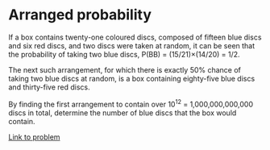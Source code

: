 # Arranged probability


<p>If a box contains twenty-one coloured discs, composed of fifteen blue discs and six red discs, and two discs were taken at random, it can be seen that the probability of taking two blue discs, P(BB) = (15/21)×(14/20) = 1/2.</p>
<p>The next such arrangement, for which there is exactly 50% chance of taking two blue discs at random, is a box containing eighty-five blue discs and thirty-five red discs.</p>
<p>By finding the first arrangement to contain over 10<sup>12</sup> = 1,000,000,000,000 discs in total, determine the number of blue discs that the box would contain.</p>


[Link to problem](https://projecteuler.net/problem=100)
